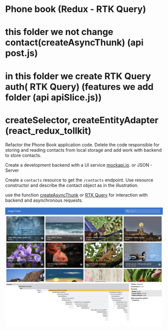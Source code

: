 # Phone book (Redux - RTK Query)

# this folder we not change contact(createAsyncThunk) (api post.js)

# in this folder we create RTK Query auth( RTK Query) (features we add folder (api apiSlice.js))

# createSelector, createEntityAdapter (react_redux_tollkit)

Refactor the Phone Book application code. Delete the code responsible for
storing and reading contacts from local storage and add work with backend to
store contacts.

Create a development backend with a UI service [mockapi.io](https://mockapi.io).
or JSON - Server

Create a `contacts` resource to get the `/contacts` endpoint. Use resource
constructor and describe the contact object as in the illustration.

use the function
[createAsyncThunk](https://redux-toolkit.js.org/api/createAsyncThunk) or
[RTK Query](https://redux-toolkit.js.org/rtk-query/overview) for interaction
with backend and asynchronous requests.

![](img/1.png) ![](img/2.png)
